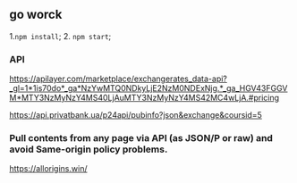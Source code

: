 ## go worck

1.`npm install`; 2. `npm start`;

### API

https://apilayer.com/marketplace/exchangerates_data-api?_gl=1*1is70do*_ga*NzYwMTQ0NDkyLjE2NzM0NDExNjg.*_ga_HGV43FGGVM*MTY3NzMyNzY4MS40LjAuMTY3NzMyNzY4MS42MC4wLjA.#pricing

https://api.privatbank.ua/p24api/pubinfo?json&exchange&coursid=5

### Pull contents from any page via API (as JSON/P or raw) and avoid Same-origin policy problems.

https://allorigins.win/

###

